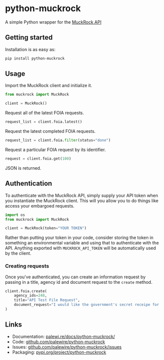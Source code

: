 ```{include} _templates/nav.html
```

# python-muckrock

A simple Python wrapper for the [MuckRock API](https://www.muckrock.com/api/)

## Getting started

Installation is as easy as:

```bash
pip install python-muckrock
```

## Usage

Import the MuckRock client and initialize it.

```python
from muckrock import MuckRock

client = MuckRock()
```

Request all of the latest FOIA requests.

```python
request_list = client.foia.latest()
```

Request the latest completed FOIA requests.

```python
request_list = client.foia.filter(status="done")
```

Request a particular FOIA request by its identifier.

```python
request = client.foia.get(100)
```

JSON is returned.


## Authentication

To authenticate with the MuckRock API, simply supply your API token when you instantiate the MuckRock client. This will you allow you to do things like access your embargoed requests.

```python
import os
from muckrock import MuckRock

client = MuckRock(token="YOUR TOKEN")
```

Rather than putting your token in your code, consider storing the token in something an environmental variable and using that to authenticate with the API. Anything exported with `MUCKROCK_API_TOKEN` will be automatically used by the client.

### Creating requests

Once you've authenticated, you can create an information request by passing in a title, agency id and document request to the `create` method.

```python
client.foia.create(
    agency_ids=248,
    title="API Test File Request",
    document_request="I would like the government's secret receipe for the world's best burrito.",
)
```

## Links

- Documentation: [palewi.re/docs/python-muckrock/](https://palewi.re/docs/python-muckrock/)
- Code: [github.com/palewire/python-muckrock](https://github.com/palewire/python-muckrock)
- Issues: [github.com/palewire/python-muckrock/issues](https://github.com/palewire/python-muckrock/issues)
- Packaging: [pypi.org/project/python-muckrock](https://pypi.org/project/python-muckrock)
